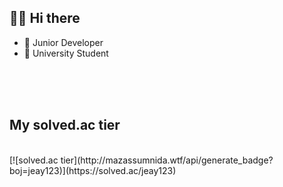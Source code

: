 
## 👋🏻 Hi there  

- 💼   Junior Developer
- 🏫   University Student

<br>
<br>
<br>

## My solved.ac tier
<br>
[![solved.ac tier](http://mazassumnida.wtf/api/generate_badge?boj=jeay123)](https://solved.ac/jeay123)
<!--
**CHAYEONIL/CHAYEONIL** is a ✨ _special_ ✨ repository because its `README.md` (this file) appears on your GitHub profile.

Here are some ideas to get you started:

- 🔭 I’m currently working on ...
- 🌱 I’m currently learning ...
- 👯 I’m looking to collaborate on ...
- 🤔 I’m looking for help with ...
- 💬 Ask me about ...
- 📫 How to reach me: ...
- 😄 Pronouns: ...
- ⚡ Fun fact: ...
-->
